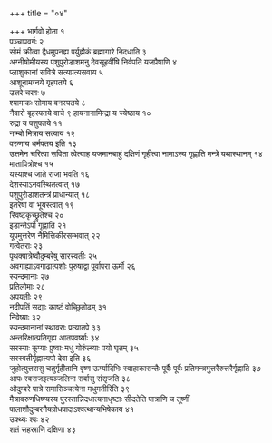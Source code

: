 +++
title = "०४"

+++
भार्गवो होता १  
पञ्चापवर्गः २  
सोमं क्रीत्वा द्वैधमुपनह्य पर्युह्यैकं ब्रह्मागारे निदधाति ३  
अग्नीषोमीयस्य पशुपुरोडाशमनु देवसूहवींषि निर्वपति यजप्रैषाणि ४  
प्लाशुकानां सवित्रे सत्यप्रत्यसवाय ५  
आशूनामग्नये गृहपतये ६  
उत्तरे चरवः ७  
श्यामाकः सोमाय वनस्पतये ८  
नैवारो बृहस्पतये वाचे ९ हायनानामिन्द्रा य ज्येष्ठाय १०  
रुद्रा य पशुपतये ११  
नाम्बो मित्राय सत्याय १२  
वरुणाय धर्मपतय इति १३  
उत्तमेन चरित्वा सविता त्वेत्याह यजमानबाहुं दक्षिणं गृहीत्वा नामाऽस्य गृह्णाति मन्त्रे यथास्थानम् १४  
मातापित्रोश्च १५  
यस्याश्च जाते राजा भवति १६  
देशस्याऽनवस्थितत्वात् १७  
पशुपुरोडाशतन्त्रं प्राधान्यात् १८  
इतरेषां वा भूयस्त्वात् १९  
स्विष्टकृच्छ्रुतेश्च २०  
इडान्तेऽपो गृह्णाति २१  
यूपमुत्तरेण नैमित्तिकीरसम्भवात् २२  
गत्वेतराः २३  
पृथक्पात्रेष्वौदुम्बरेषु सारस्वतीः २५  
अवगाह्याऽवगाढात्पशोः पुरुषाद्वा पूर्वापरा ऊर्मी २६  
स्यन्दमानाः २७  
प्रतिलोमाः २८  
अपयतीः २९  
नदीपतिं सद्याः काष्टं वोच्छ्रितोढम् ३१  
निवेष्याः ३२  
स्यन्दमानानां स्थावराः प्रत्यातपे ३३  
अन्तरिक्षात्प्रतिगृह्य आतपवर्ष्याः ३४  
सरस्याः कूप्याः प्रुष्वाः मधु गोरुंल्ब्याः पयो घृतम् ३५  
सरस्वतीर्गृह्णात्यपो देवा इति ३६  
जुहोत्युत्तरासु चतुर्गृहीतानि वृष्ण ऊर्म्यादिभिः स्वाहाकारान्तैः पूर्वैः पूर्वैः प्रतिमन्त्रमुत्तरैरुत्तरैर्गृह्णाति ३७  
आपः स्वराजइत्यञ्जलिना सर्वासु संसृजति ३८  
औदुम्बरे पात्रे समासिञ्चत्येना मधुमतीरिति ३९  
मैत्रावरुणधिष्ण्यस्य पुरस्तान्निदधात्यनाधृष्टाः सीदतेति पात्राणि च तूष्णीं पालाशौदुम्बरनैयग्रोधपादाऽश्वत्थान्यभिषेकाय ४१  
उक्थ्यः श्वः ४२  
शतं सहस्राणि दक्षिणा ४३  
